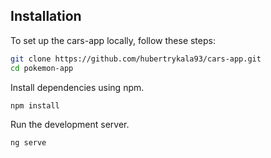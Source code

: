 ## Installation

To set up the cars-app locally, follow these steps:

```bash
git clone https://github.com/hubertrykala93/cars-app.git
cd pokemon-app
```

Install dependencies using npm.

```bash
npm install
```

Run the development server.

```bash
ng serve
```
